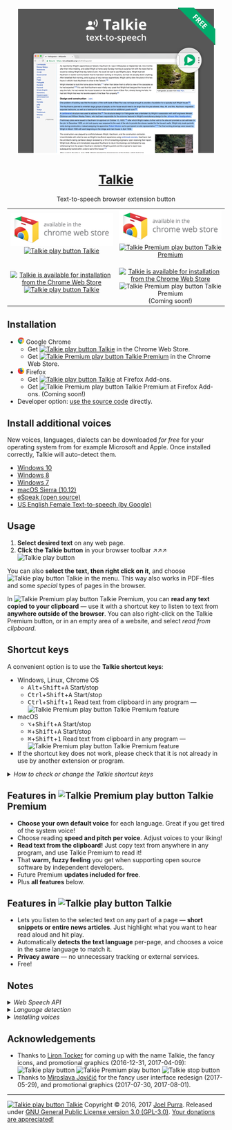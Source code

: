 <p align="center">
  <a href="https://joelpurra.com/projects/talkie/"><img src="./resources/tile/free/920x680/2017-08-22.png" alt="Talkie logotype, a speech bubble with a play button inside" width="460" height="340" border="0" /></a>
</p>
<h1 align="center">
  <a href="https://joelpurra.com/projects/talkie/">Talkie</a>
</h1>
<p align="center">
  Text-to-speech browser extension button
</p>
<table>
  <tr>
    <td align="center">
      <a href="https://chrome.google.com/webstore/detail/enfbcfmmdpdminapkflljhbfeejjhjjk"><img src="./resources/chrome-web-store/ChromeWebStore_Badge_v2_496x150.png" alt="Talkie is available for installation from the Chrome Web Store" width="248" height="75" border="0" /><br /><img src="./resources/icon/free/icon-play/icon-32x32.png" alt="Talkie play button" width="16" height="16" border="0" /> Talkie</a><br />&nbsp;
    </td>
    <td align="center">
      <a href="https://chrome.google.com/webstore/detail/madmpgibncancdmkjflnifcdakndkngo"><img src="./resources/chrome-web-store/ChromeWebStore_Badge_v2_496x150.png" alt="Talkie Premium is available for installation from the Chrome Web Store" width="248" height="75" border="0" /><br /><img src="./resources/icon/premium/icon-play/icon-32x32.png" alt="Talkie Premium play button" width="16" height="16" border="0" /> Talkie Premium</a><br />&nbsp;
    </td>
  </tr>
  <tr>
    <td align="center">
      <a href="https://addons.mozilla.org/en-US/firefox/addon/talkie/"><img src="./resources/firefox-amo/AMO-button_1.png" alt="Talkie is available for installation from the Chrome Web Store" width="172" height="60" border="0" /><br /><img src="./resources/icon/free/icon-play/icon-32x32.png" alt="Talkie play button" width="16" height="16" border="0" /> Talkie</a><br />&nbsp;
    </td>
    <td align="center">
      <a href="https://joelpurra.com/projects/talkie/#premium"><img src="./resources/firefox-amo/AMO-button_1.png" alt="Talkie is available for installation from the Chrome Web Store" width="172" height="60" border="0" /></a><br /><img src="./resources/icon/premium/icon-play/icon-32x32.png" alt="Talkie Premium play button" width="16" height="16" border="0" /> Talkie Premium<br />(Coming soon!)
    </td>
  </tr>
</table>



## Installation

- <img src="./resources/browser-logo/chrome_32x32.png" alt="Firefox logo" width="16" height="16" border="0" /> Google Chrome
  - Get <a href="https://chrome.google.com/webstore/detail/enfbcfmmdpdminapkflljhbfeejjhjjk"><img src="./resources/icon/free/icon-play/icon-32x32.png" alt="Talkie play button" width="16" height="16" border="0" /> Talkie</a> in the Chrome Web Store.
  - Get <a href="https://chrome.google.com/webstore/detail/madmpgibncancdmkjflnifcdakndkngo"><img src="./resources/icon/premium/icon-play/icon-32x32.png" alt="Talkie Premium play button" width="16" height="16" border="0" /> Talkie Premium</a> in the Chrome Web Store.
- <img src="./resources/browser-logo/firefox_32x32.png" alt="Firefox logo" width="16" height="16" border="0" /> Firefox
  - Get <a href="https://addons.mozilla.org/en-US/firefox/addon/talkie/"><img src="./resources/icon/free/icon-play/icon-32x32.png" alt="Talkie play button" width="16" height="16" border="0" /> Talkie</a> at Firefox Add-ons.
  - Get <img src="./resources/icon/premium/icon-play/icon-32x32.png" alt="Talkie Premium play button" width="16" height="16" border="0" /> Talkie Premium at Firefox Add-ons. (Coming soon!)
- Developer option: [use the source code](DEVELOP.md) directly.



## Install additional voices

New voices, languages, dialects can be downloaded *for free* for your operating system from for example Microsoft and Apple. Once installed correctly, Talkie will auto-detect them.

- [Windows 10](https://support.office.com/en-us/article/How-to-download-Text-to-Speech-languages-for-Windows-10-d5a6b612-b3ae-423f-afa5-4f6caf1ec5d3)
- [Windows 8](https://support.office.com/en-us/article/How-to-download-Text-to-Speech-languages-for-Windows-4c83a8d8-7486-42f7-8e46-2b0fdf753130)
- [Windows 7](https://www.microsoft.com/en-us/download/details.aspx?id=27224)
- [macOS Sierra (10.12)](https://support.apple.com/kb/PH25378)
- [eSpeak (open source)](http://espeak.sourceforge.net)
- [US English Female Text-to-speech (by Google)](https://chrome.google.com/webstore/detail/us-english-female-text-to/pkidpnnapnfgjhfhkpmjpbckkbaodldb)



## Usage

1. **Select desired text** on any web page.
1. **Click the Talkie button** in your browser toolbar ↗︎↗︎↗︎ <img src="resources/icon/free/icon-play/icon-32x32.png" alt="Talkie play button" width="16" height="16" border="0" />


You can also **select the text, then right click on it**, and choose <img src="resources/icon/free/icon-play/icon-32x32.png" alt="Talkie play button" width="16" height="16" border="0" /> Talkie in the menu. This way also works in PDF-files and some *special* types of pages in the browser.

In <img src="./resources/icon/premium/icon-play/icon-32x32.png" alt="Talkie Premium play button" width="16" height="16" border="0" /> Talkie Premium, you can **read any text copied to your clipboard** — use it with a shortcut key to listen to text from **anywhere outside of the browser**. You can also right-click on the Talkie Premium button, or in an empty area of a website, and select *read from clipboard*.



## Shortcut keys

A convenient option is to use the **Talkie shortcut keys**:

- Windows, Linux, Chrome OS
  - <kbd>Alt</kbd>+<kbd>Shift</kbd>+<kbd>A</kbd> Start/stop
  - <kbd>Ctrl</kbd>+<kbd>Shift</kbd>+<kbd>A</kbd> Start/stop
  - <kbd>Ctrl</kbd>+<kbd>Shift</kbd>+<kbd>1</kbd> Read text from clipboard in any program — <img src="./resources/icon/premium/icon-play/icon-32x32.png" alt="Talkie Premium play button" width="16" height="16" border="0" /> Talkie Premium feature
- macOS
  - <kbd>⌥</kbd>+<kbd>Shift</kbd>+<kbd>A</kbd> Start/stop
  - <kbd>⌘</kbd>+<kbd>Shift</kbd>+<kbd>A</kbd> Start/stop
  - <kbd>⌘</kbd>+<kbd>Shift</kbd>+<kbd>1</kbd> Read text from clipboard in any program — <img src="./resources/icon/premium/icon-play/icon-32x32.png" alt="Talkie Premium play button" width="16" height="16" border="0" /> Talkie Premium feature
- If the shortcut key does not work, please check that it is not already in use by another extension or program.



<details>
  <summary><em>How to check or change the Talkie shortcut keys</em></summary>

  <p>
    Note: changing the shortcut keys will not work in Firefox (tested on version 52). Let's hope Firefox implements this feature soon!
  </p>

  <ol>
    <li>
      In Chrome, click <em><a href="chrome://extensions/">Extensions</a></em> in the <em>Window</em> menu.
    </li>
    <li>
      At the bottom of the extensions list, click <em><a href="chrome://extensions/configureCommands">Keyboard shortcuts</a></em> in the lower right corner.
      <blockquote>
        <p align="center">
          <img src="resources/keyboard-shortcuts/talkie-keyboard-shortcuts-01.png" alt="Screenshot of Chrome's list of installed extensions, focusing on Talkie" title="Chrome's installed extensions" />
        </p>
      </blockquote>
    </li>
    <li>
      From the <em>Keyboard Shortcuts for Extensions and Apps</em> window you can check or change keyboard shortcuts for all Chrome extensions and apps. This way you also can verify that there are no shortcut key collisions between extensions.
      <blockquote>
        <p align="center">
          <img src="resources/keyboard-shortcuts/talkie-keyboard-shortcuts-02.png" alt="Screenshot of the Keyboard Shortcuts for Extensions and Apps window in Chrome, focusing on Talkie shortcuts" title="Talkie shortcuts in Chrome" />
        </p>
      </blockquote>
    </li>
  </ol>
  <p>
    You can also reach the extensions page directly with <a href="chrome://extensions/"><code>chrome://extensions/</code></a> and the keyboard shortcut configuration with <a href="chrome://extensions/configureCommands"><code>chrome://extensions/configureCommands</code></a>, but you might have to copy-paste the address manually.
  </p>
</details>



## Features in <img src="./resources/icon/premium/icon-play/icon-32x32.png" alt="Talkie Premium play button" width="16" height="16" border="0" /> Talkie Premium

- **Choose your own default voice** for each language. Great if you get tired of the system voice!
- Choose reading **speed and pitch per voice**. Adjust voices to your liking!
- **Read text from the clipboard!** Just copy text from anywhere in any program, and use Talkie Premium to read it!
- That **warm, fuzzy feeling** you get when supporting open source software by independent developers.
- Future Premium **updates included for free**.
- Plus **all features** below.



## Features in <img src="./resources/icon/free/icon-play/icon-32x32.png" alt="Talkie play button" width="16" height="16" border="0" /> Talkie

- Lets you listen to the selected text on any part of a page — **short snippets or entire news articles**. Just highlight what you want to hear read aloud and hit play.
- Automatically **detects the text language** per-page, and chooses a voice in the same language to match it.
- **Privacy aware** — no unnecessary tracking or external services.
- Free!



## Notes

<details>
  <summary><em>Web Speech API</em></summary>

  <p>
    Uses your browser's built-in <a href="https://www.w3.org/community/speech-api/">Web Speech API for text-to-speech (TTS)</a> known as <a href="https://dvcs.w3.org/hg/speech-api/raw-file/9a0075d25326/speechapi.html#tts-section">Speech Synthesis</a>.
  </p>

  <ul>
    <li>
      As the Web Speech API is implemented by your browser, your browser selection and settings may affect Talkie.
    </li>
    <li>
      All text and speech is processed internally by your browser. While ultimately depending on your specific browser, processing is expected to be done on your own machine and not use a server.
    </li>
    <li>
      Sound is only produced, never recorded.
    </li>
  </ul>
</details>



<details>
  <summary><em>Language detection</em></summary>

  <p>
    Not all languages are supported; consult your browser's voice documentation.
  </p>

  <p>
    The language detection is done in four steps, where the first valid value is chosen. If no language was detected, a notice is spoken (in English).
  </p>

  <ol>
    <li>
      Your browser's text language detection for the selection, using word and sentence analysis.
    </li>
    <li>
      The first available <code>lang="..."</code> attribute from the selected text's parent HTML elements.
    </li>
    <li>
      The <code>lang="..."</code> attribute from the HTML root element of the current page (or frame).
    </li>
    <li>
      Your browser's page primary language detection.
    </li>
  </ol>

  <p>
    The Web Speech API can use more than one voice per language (currently over 20 for <code>en-US</code> in Google Chrome version 55), as well as modify speech rate (speed) and pitch. These options have been implemented in <img src="./resources/icon/premium/icon-play/icon-32x32.png" alt="Talkie Premium play button" width="16" height="16" border="0" /> Talkie Premium as a paid feature for those who install the extension through the <a href="https://chrome.google.com/webstore/detail/madmpgibncancdmkjflnifcdakndkngo">Chrome Web Store</a> or <a href="https://joelpurra.com/projects/talkie/#premium">Firefox Add-ons</a>.
  </p>
</details>



<details>
  <summary><em>Installing voices</em></summary>

  <p>
    The voices for each language are provided by your browser. For this reason the list may differ depending on your browser, browser version, operating system, and any other installed extensions/software.
  </p>

  <p>
    To see the list of languages/voices available in your specific browser, as well as speak out sample text, check the Talkie options page after installation. This is a good start in figuring out why a certain language might not be read out loud as expected.
  </p>

  <p>
    You can install additional voices to support new languages and dialects; see separate installation instructions for your operating system.
  </p>

<details>
  <summary><em>Example list of voices available in Google Chrome version 55 on macOS</em></summary>

  <p>
    The total number of voices is 83.
  </p>

  <ul>
    <li><strong>ar-SA:</strong> Tarik</li>
    <li><strong>cs-CZ:</strong> Zuzana</li>
    <li><strong>da-DK:</strong> Sara</li>
    <li><strong>de-DE:</strong> Anna, Google Deutsch</li>
    <li><strong>el-GR:</strong> Melina</li>
    <li><strong>en:</strong> Fiona</li>
    <li><strong>en-AU:</strong> Karen</li>
    <li><strong>en-GB:</strong> Daniel, Google UK English Female, Google UK English Male</li>
    <li><strong>en-IE:</strong> Moira</li>
    <li><strong>en-IN:</strong> Veena</li>
    <li><strong>en-US:</strong> Agnes, Albert, Alex, Bad News, Bahh, Bells, Boing, Bruce, Bubbles, Cellos, Deranged, Fred, Good News, Google US English, Hysterical, Junior, Kathy, Pipe Organ, Princess, Ralph, Samantha, Trinoids, Vicki, Victoria, Whisper, Zarvox</li>
    <li><strong>en-ZA:</strong> Tessa</li>
    <li><strong>es-AR:</strong> Diego</li>
    <li><strong>es-ES:</strong> Google español, Monica</li>
    <li><strong>es-MX:</strong> Paulina</li>
    <li><strong>es-US:</strong> Google español de Estados Unidos</li>
    <li><strong>fi-FI:</strong> Satu</li>
    <li><strong>fr-CA:</strong> Amelie</li>
    <li><strong>fr-FR:</strong> Google français, Thomas</li>
    <li><strong>he-IL:</strong> Carmit</li>
    <li><strong>hi-IN:</strong> Google हिन्दी, Lekha</li>
    <li><strong>hu-HU:</strong> Mariska</li>
    <li><strong>id-ID:</strong> Damayanti, Google Bahasa Indonesia</li>
    <li><strong>it-IT:</strong> Alice, Google italiano</li>
    <li><strong>ja-JP:</strong> Google 日本語, Kyoko</li>
    <li><strong>ko-KR:</strong> Google 한국의, Yuna</li>
    <li><strong>nb-NO:</strong> Nora</li>
    <li><strong>nl-BE:</strong> Ellen</li>
    <li><strong>nl-NL:</strong> Google Nederlands, Xander</li>
    <li><strong>pl-PL:</strong> Google polski, Zosia</li>
    <li><strong>pt-BR:</strong> Google português do Brasil, Luciana</li>
    <li><strong>pt-PT:</strong> Joana</li>
    <li><strong>ro-RO:</strong> Ioana</li>
    <li><strong>ru-RU:</strong> Google русский, Milena</li>
    <li><strong>sk-SK:</strong> Laura</li>
    <li><strong>sv-SE:</strong> Alva</li>
    <li><strong>th-TH:</strong> Kanya</li>
    <li><strong>tr-TR:</strong> Yelda</li>
    <li><strong>zh-CN:</strong> Google 普通话（中国大陆）, Ting-Ting</li>
    <li><strong>zh-HK:</strong> Google 粤語（香港）, Sin-ji</li>
    <li><strong>zh-TW:</strong> Google 國語（臺灣）, Mei-Jia</li>
  </ul>
</details>
</details>



## Acknowledgements

- Thanks to [Liron Tocker](https://liron.de/) for coming up with the name Talkie, the fancy icons, and promotional graphics (2016-12-31, 2017-04-09): <img src="resources/icon/free/icon-play/icon-32x32.png" alt="Talkie play button" width="16" height="16" border="0" /> <img src="resources/icon/premium/icon-play/icon-32x32.png" alt="Talkie Premium play button" width="16" height="16" border="0" /> <img src="resources/icon/free/icon-stop/icon-32x32.png" alt="Talkie stop button" width="16" height="16" border="0" />
- Thanks to [Miroslava Jovičić](http://www.miroslavajovicic.net/) for the fancy user interface redesign (2017-05-29), and promotional graphics (2017-07-30, 2017-08-01).



---

<a href="https://joelpurra.com/projects/talkie/"><img src="resources/icon/free/icon-play/icon-32x32.png" alt="Talkie play button" width="16" height="16" border="0" /> Talkie</a> Copyright &copy; 2016, 2017 [Joel Purra](https://joelpurra.com/). Released under [GNU General Public License version 3.0 (GPL-3.0)](https://www.gnu.org/licenses/gpl.html). [Your donations are appreciated!](https://joelpurra.com/donate/)
